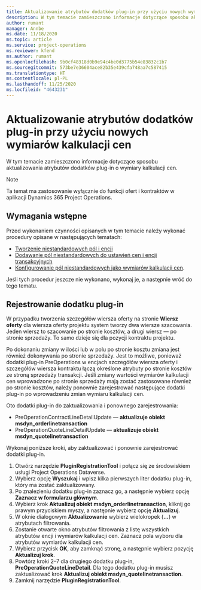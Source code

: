 ```yaml
---
title: Aktualizowanie atrybutów dodatków plug-in przy użyciu nowych wymiarów kalkulacji cen
description: W tym temacie zamieszczono informacje dotyczące sposobu aktualizowania atrybutów dodatków plug-in o wymiary kalkulacji cen.
author: rumant
manager: Annbe
ms.date: 11/18/2020
ms.topic: article
ms.service: project-operations
ms.reviewer: kfend
ms.author: rumant
ms.openlocfilehash: 9b0cf48318d0b9e94c4be0d3775b54e83832c1b7
ms.sourcegitcommit: 573be7e36604ace82b35e439cfa748aa7c587415
ms.translationtype: HT
ms.contentlocale: pl-PL
ms.lasthandoff: 11/25/2020
ms.locfileid: "4643231"
---
```

# <a name="update-plug-in-attributes-with-new-pricing-dimensions"></a>Aktualizowanie atrybutów dodatków plug-in przy użyciu nowych wymiarów kalkulacji cen

W tym temacie zamieszczono informacje dotyczące sposobu aktualizowania atrybutów dodatków plug-in o wymiary kalkulacji cen.

> [!NOTE]
> Ta temat ma zastosowanie wyłącznie do funkcji ofert i kontraktów w aplikacji Dynamics 365 Project Operations.

## <a name="prerequisites"></a>Wymagania wstępne
Przed wykonaniem czynności opisanych w tym temacie należy wykonać procedury opisane w następujących tematach:

  - [Tworzenie niestandardowych pól i encji](create-custom-fields-entities-pricing-dimensions.md) 
  - [Dodawanie pól niestandardowych do ustawień cen i encji transakcyjnych ](add-custom-fields-price-setup-transactional-entities.md)
  - [Konfigurowanie pól niestandardowych jako wymiarów kalkulacji cen](set-up-custom-fields-pricing-dimensions.md). 
  
Jeśli tych procedur jeszcze nie wykonano, wykonaj je, a następnie wróć do tego tematu.

## <a name="register-a-plug-in"></a>Rejestrowanie dodatku plug-in
W przypadku tworzenia szczegółów wiersza oferty na stronie **Wiersz oferty** dla wiersza oferty projektu system tworzy dwa wiersze szacowania. Jeden wiersz to szacowanie po stronie kosztów, a drugi wiersz — po stronie sprzedaży. To samo dzieje się dla pozycji kontraktu projektu.

Po dokonaniu zmiany w ilości lub w polu po stronie kosztu zmiana jest również dokonywania po stronie sprzedaży. Jest to możliwe, ponieważ dodatki plug-in PreOperations w encjach szczegółów wiersza oferty i szczegółów wiersza kontraktu łączą określone atrybuty po stronie kosztów ze stroną sprzedaży transakcji. Jeśli zmiany wartości wymiarów kalkulacji cen wprowadzone po stronie sprzedaży mają zostać zastosowane również po stronie kosztów, należy ponownie zarejestrować następujące dodatki plug-in po wprowadzeniu zmian wymiaru kalkulacji cen.

Oto dodatki plug-in do zaktualizowania i ponownego zarejestrowania:

- PreOperationContractLineDetailUpdate — **aktualizuje obiekt msdyn_orderlinetransaction**
- PreOperationQuoteLineDetailUpdate — **aktualizuje obiekt msdyn_quotelinetransaction**

Wykonaj poniższe kroki, aby zaktualizować i ponownie zarejestrować dodatki plug-in.

1. Otwórz narzędzie **PluginRegistrationTool** i połącz się ze środowiskiem usługi Project Operations Dataverse.
2. Wybierz opcję **Wyszukaj** i wpisz kilka pierwszych liter dodatku plug-in, który ma zostać zaktualizowany.
3. Po znalezieniu dodatku plug-in zaznacz go, a następnie wybierz opcję **Zaznacz w formularzu głównym**.
4. Wybierz krok **Aktualizuj obiekt msdyn_orderlinetransaction**, kliknij go prawym przyciskiem myszy, a następnie wybierz opcję **Aktualizuj**.
5. W oknie dialogowym **Aktualizowanie** wybierz wielokropek (**...**) w atrybutach filtrowania.
6. Zostanie otwarte okno atrybutów filtrowania z listę wszystkich atrybutów encji i wymiarów kalkulacji cen. Zaznacz pola wyboru dla atrybutów wymiarów kalkulacji cen.
7. Wybierz przycisk **OK**, aby zamknąć stronę, a następnie wybierz pozycję **Aktualizuj krok**.
8. Powtórz kroki 2–7 dla drugiego dodatku plug-in, **PreOperationQuoteLineDetail**. Dla tego dodatku plug-in musisz zaktualizować krok **Aktualizuj obiekt msdyn_quotelinetransaction**.
9. Zamknij narzędzie **PluginRegistrationTool**.
